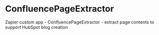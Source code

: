 # ConfluencePageExtractor
Zapier custom app - ConfluencePageExtractor - extract page contents to support HubSpot blog creation
